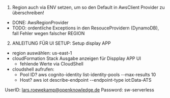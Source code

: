 1) Region auch via ENV setzen, um so den Default in AwsClient Provider zu überschreiben! 
- DONE: AwsRegionProvider
- TODO: ordentliche Exceptions in den ResouceProvidern (DynamoDB), fall Fehler wegen falscher REGION


2) ANLEITUNG FÜR UI SETUP: 
Setup display APP 
- region auswählen: us-east-1
- cloudFormation Stack Ausgabe anzeigen für Dispplay APP UI
  - fehlende Werte via CloudShell
- cloudshell aufrufen: 
  - Pool ID? aws cognito-identity list-identity-pools --max-results 10
  - Host? aws iot describe-endpoint --endpoint-type iot:Data-ATS

UserID: lars.roewekamp@openknowledge.de
Password: sw-serverless
